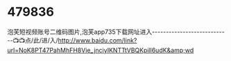 # 479836
泡芙短视频账号二维码图片,泡芙app735下载网址进入----------------------------📺📺点/此/进/入/http://www.baidu.com/link?url=NoK8PT47PahMhFH8Vie_jnciyIKNTTtVBQKpill6udK&amp;wd
